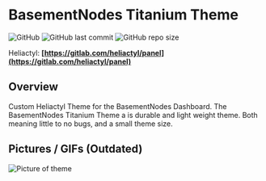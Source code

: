 # BasementNodes Titanium Theme

![GitHub](https://img.shields.io/github/license/coreyhsGames/BN-Titanium-Theme)
![GitHub last commit](https://img.shields.io/github/last-commit/coreyhsGames/BN-Titanium-Theme)
![GitHub repo size](https://img.shields.io/github/repo-size/coreyhsGames/BN-Titanium-Theme)

Heliactyl: **[https://gitlab.com/heliactyl/panel](https://gitlab.com/heliactyl/panel)**

## Overview
Custom Heliactyl Theme for the BasementNodes Dashboard.
The BasementNodes Titanium Theme a is durable and light weight theme. Both meaning little to no bugs, and a small theme size.

## Pictures / GIFs (Outdated)
![Picture of theme](https://user-images.githubusercontent.com/83317368/190256046-5d938956-bad4-4e3e-9971-771167d3f69d.png)
